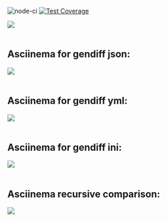 ![node-ci](https://github.com/MYiLA/frontend-project-lvl2/workflows/node-ci/badge.svg)
[![Test Coverage](https://api.codeclimate.com/v1/badges/b23a7789e04850f783d8/test_coverage)](https://codeclimate.com/github/MYiLA/frontend-project-lvl2/test_coverage)

<a href="https://codeclimate.com/github/MYiLA/frontend-project-lvl2/maintainability">
  <img src="https://api.codeclimate.com/v1/badges/b23a7789e04850f783d8/maintainability" />
</a>

<br>
<br>

<h2>Asciinema for gendiff json:</h2>
<a href="https://asciinema.org/a/fh8RDVQfwX2sgzdMBb0e6iENM" target="_blank"><img src="https://asciinema.org/a/fh8RDVQfwX2sgzdMBb0e6iENM.svg" /></a>

<br>
<br>

<h2>Asciinema for gendiff yml:</h2>
<a href="https://asciinema.org/a/BgoQh7ho2ciIKzJKQqQaQwMce" target="_blank"><img src="https://asciinema.org/a/BgoQh7ho2ciIKzJKQqQaQwMce.svg" /></a>

<br>
<br>

<h2>Asciinema for gendiff ini:</h2>
<a href="https://asciinema.org/a/LodfJVKDCBkOdQQ7DYUSJQcNa" target="_blank"><img src="https://asciinema.org/a/LodfJVKDCBkOdQQ7DYUSJQcNa.svg" /></a>

<br>
<br>

<h2>Asciinema recursive comparison:</h2>
<a href="https://asciinema.org/a/kUmzneO2pjudqEwQ5If5Z6uVT" target="_blank"><img src="https://asciinema.org/a/kUmzneO2pjudqEwQ5If5Z6uVT.svg" /></a>
